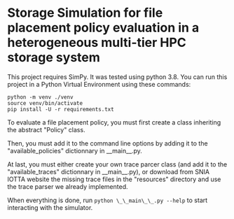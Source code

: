 # Storage Simulation for file placement policy evaluation in a heterogeneous multi-tier HPC storage system

This project requires SimPy. It was tested using python 3.8. You can run this project in a Python Virtual Environment using these commands:

```
python -m venv ./venv
source venv/bin/activate
pip install -U -r requirements.txt
```

To evaluate a file placement policy, you must first create a class inheriting the abstract "Policy" class.

Then, you must add it to the command line options by adding it to the "available_policies" dictionnary in \_\_main\_\_.py.

At last, you must either create your own trace parcer class (and add it to the "available_traces" dictionnary in \_\_main\_\_.py), or download from SNIA IOTTA website the missing trace files in the "resources" directory and use the trace parser we already implemented.

When everything is done, run ```python \_\_main\_\_.py --help``` to start interacting with the simulator.
